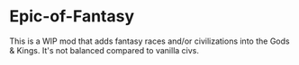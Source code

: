 # Epic-of-Fantasy
This is a WIP mod that adds fantasy races and/or civilizations into the Gods & Kings. It's not balanced compared to vanilla civs. 
